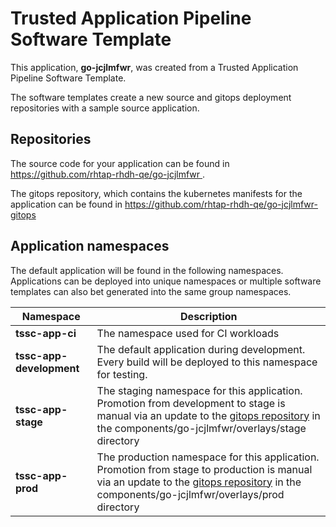 # Trusted Application Pipeline Software Template

This application, **go-jcjlmfwr**, was created from a Trusted Application Pipeline Software Template.

The software templates create a new source and gitops deployment repositories with a sample source application. 

## Repositories

The source code for your application can be found in [https://github.com/rhtap-rhdh-qe/go-jcjlmfwr ](https://github.com/rhtap-rhdh-qe/go-jcjlmfwr ).
 
The gitops repository, which contains the kubernetes manifests for the application can be found in 
[https://github.com/rhtap-rhdh-qe/go-jcjlmfwr-gitops ](https://github.com/rhtap-rhdh-qe/go-jcjlmfwr-gitops ) 

## Application namespaces 

The default application will be found in the following namespaces. Applications can be deployed into unique namespaces or multiple software templates can also bet generated into the same group namespaces.  

|  Namespace   |  Description   |  
| -------- | -------- |
| **tssc-app-ci** | The namespace used for CI workloads |
| **tssc-app-development** | The default application during development. Every build will be deployed to this namespace for testing. |
| **tssc-app-stage** | The staging namespace for this application. Promotion from development to stage is manual via an update to the [gitops repository](https://github.com/rhtap-rhdh-qe/go-jcjlmfwr-gitops ) in the components/go-jcjlmfwr/overlays/stage directory |
| **tssc-app-prod** | The production namespace for this application. Promotion from stage to production is manual via an update to the [gitops repository](https://github.com/rhtap-rhdh-qe/go-jcjlmfwr-gitops ) in the components/go-jcjlmfwr/overlays/prod directory |